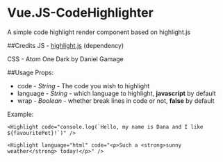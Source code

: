 # Vue.JS-CodeHighlighter
A simple code highlight render component based on highlight.js

##Credits
JS - [highlight.js](https://highlightjs.org/) (dependency)

CSS - Atom One Dark by Daniel Gamage 

##Usage
Props: 
* code - *String* - The code you wish to highlight
* language - *String* - which language to highlight, **javascript** by default
* wrap - *Boolean* - whether break lines in code or not, **false** by default

Example:

```<Highlight code="console.log(`Hello, my name is Dana and I like ${favouritePet}!`)" />```

```<Highlight language="html" code="<p>Such a <strong>sunny weather</strong> today!</p>" />```
